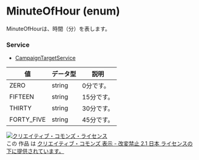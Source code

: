 # MinuteOfHour (enum)
MinuteOfHourは、時間（分）を表します。
### Service
+ [CampaignTargetService](../services/CampaignTargetService.md)

| 値 | データ型 | 説明 | 
|---|---|---|
| ZERO| string| 0分です。 |
| FIFTEEN| string| 15分です。 |
| THIRTY| string| 30分です。 |
| FORTY_FIVE| string| 45分です。 |
<a rel="license" href="http://creativecommons.org/licenses/by-nd/2.1/jp/"><img alt="クリエイティブ・コモンズ・ライセンス" style="border-width:0" src="https://i.creativecommons.org/l/by-nd/2.1/jp/88x31.png" /></a><br />この 作品 は <a rel="license" href="http://creativecommons.org/licenses/by-nd/2.1/jp/">クリエイティブ・コモンズ 表示 - 改変禁止 2.1 日本 ライセンスの下に提供されています。</a>
